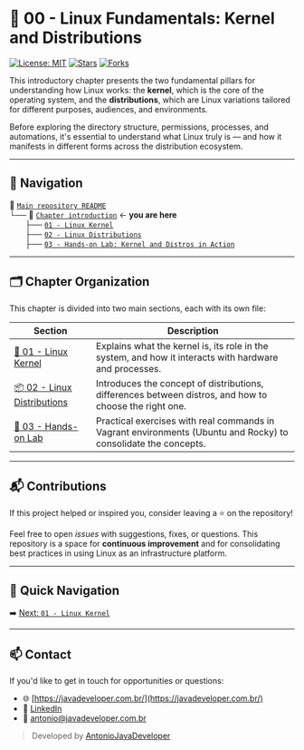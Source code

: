 # 🐧 00 - Linux Fundamentals: Kernel and Distributions

[![License: MIT](https://img.shields.io/badge/License-MIT-yellow.svg)](./LICENSE)
[![Stars](https://img.shields.io/github/stars/AntonioJavaDeveloper/linux?style=social)](https://github.com/AntonioJavaDeveloper/linux/stargazers)
[![Forks](https://img.shields.io/github/forks/AntonioJavaDeveloper/linux?style=social)](https://github.com/AntonioJavaDeveloper/linux/network/members)

This introductory chapter presents the two fundamental pillars for understanding how Linux works: the **kernel**, which is the core of the operating system, and the **distributions**, which are Linux variations tailored for different purposes, audiences, and environments.

Before exploring the directory structure, permissions, processes, and automations, it's essential to understand what Linux truly is — and how it manifests in different forms across the distribution ecosystem.

---

## 🧭 Navigation

📂 [`Main repository README`](https://github.com/AntonioJavaDeveloper/linux/blob/main/README.md)  
└── 📁 [`Chapter introduction`](./README.md) ← **you are here**  
&emsp;&emsp;├── [`01 - Linux Kernel`](./1-kernel.md)  
&emsp;&emsp;├── [`02 - Linux Distributions`](./2-distributions.md)  
&emsp;&emsp;├── [`03 - Hands-on Lab: Kernel and Distros in Action`](./3-hands-on-summary.md)    

---

## 🗂️ Chapter Organization

This chapter is divided into two main sections, each with its own file:

| Section                                                      | Description                                                                                           |
|--------------------------------------------------------------|-------------------------------------------------------------------------------------------------------|
| [🔧 01 - Linux Kernel](./1-kernel.md)                         | Explains what the kernel is, its role in the system, and how it interacts with hardware and processes. |
| [📦 02 - Linux Distributions](./2-distributions.md)           | Introduces the concept of distributions, differences between distros, and how to choose the right one. |
| [🧪 03 - Hands-on Lab](./3-hands-on-summary.md)               | Practical exercises with real commands in Vagrant environments (Ubuntu and Rocky) to consolidate the concepts. |

---

## 📬 Contributions

If this project helped or inspired you, consider leaving a ⭐ on the repository!

Feel free to open *issues* with suggestions, fixes, or questions. This repository is a space for **continuous improvement** and for consolidating best practices in using Linux as an infrastructure platform.

---

## 🔗 Quick Navigation

➡️ [Next: `01 - Linux Kernel`](./1-kernel.md)

---

## 📫 Contact

If you'd like to get in touch for opportunities or questions:

- 🌐 [https://javadeveloper.com.br/](https://javadeveloper.com.br/)
- 💼 [LinkedIn](https://www.linkedin.com/in/antonio-javadeveloper/)
- 📧 antonio@javadeveloper.com.br

> Developed by [AntonioJavaDeveloper](https://github.com/AntonioJavaDeveloper)
